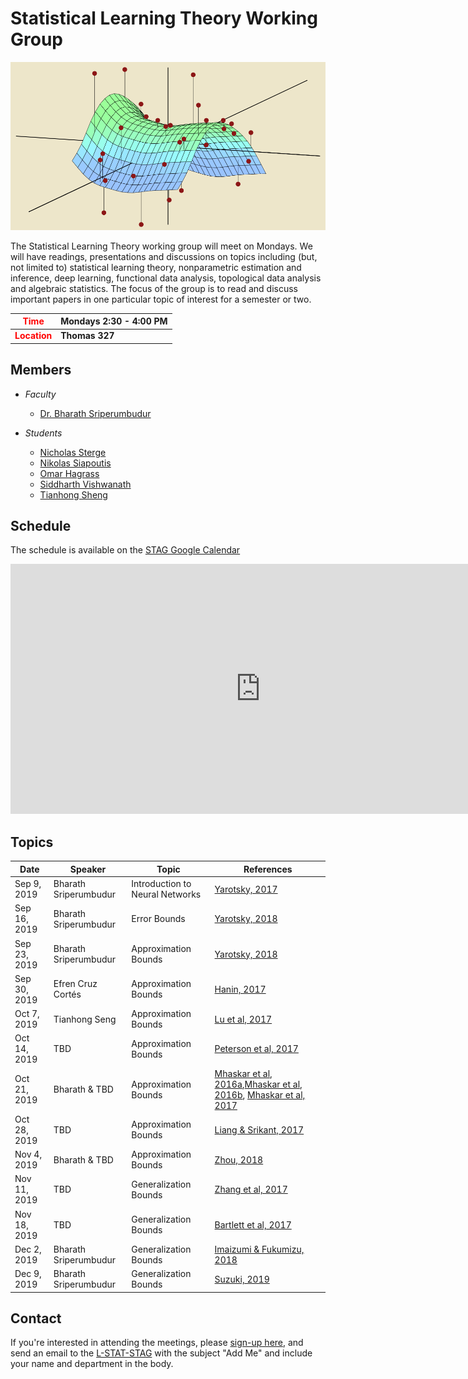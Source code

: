 Statistical Learning Theory Working Group
====

![](stag.png)

The Statistical Learning Theory working group will meet on Mondays. We will have readings, presentations and discussions on topics including (but, not limited to) statistical learning theory, nonparametric estimation and inference, deep learning, functional data analysis, topological data analysis and algebraic statistics. The focus of the group is to read and discuss important papers in one particular topic of interest for a semester or two.


| <span style="color: red"> Time </span>     	    | Mondays 2:30 - 4:00 PM 	    |
|----------	                                        |---------------------------	    |
| <span style="color: red"> **Location** </span>  | **Thomas 327**               	    |


Members
----
* *Faculty*
	* [Dr. Bharath Sriperumbudur](http://personal.psu.edu/bks18/)

* *Students*
	* [Nicholas Sterge](https://stat.psu.edu/people/nzs5368)
	* [Nikolas Siapoutis](https://stat.psu.edu/people/nzs30)
	* [Omar Hagrass](https://stat.psu.edu/people/oih3)
	* [Siddharth Vishwanath](https://sidv23.github.io/)
	* [Tianhong Sheng](http://www.personal.psu.edu/txs514/)

Schedule
----

The schedule is available on the [STAG Google Calendar](https://calendar.google.com/calendar?cid=dDNqbXA3MWcyZ2Uya241NGtoN2FmbDM1dWdAZ3JvdXAuY2FsZW5kYXIuZ29vZ2xlLmNvbQ)



<iframe src="https://calendar.google.com/calendar/embed?height=400&amp;wkst=1&amp;bgcolor=%237CB342&amp;ctz=America%2FNew_York&amp;src=dDNqbXA3MWcyZ2Uya241NGtoN2FmbDM1dWdAZ3JvdXAuY2FsZW5kYXIuZ29vZ2xlLmNvbQ&amp;color=%238E24AA&amp;showTitle=0&amp;showNav=0&amp;showDate=1&amp;showPrint=0&amp;showTabs=1&amp;showCalendars=0&amp;mode=AGENDA" style="border-width:0" width="800" height="400" frameborder="0" scrolling="no"></iframe>


Topics
----

| Date     	    | Speaker     | Topic          | References |
|-------------- |----------   |----------------| ---------- |
| Sep  9, 2019 	|     Bharath Sriperumbudur     | Introduction to Neural Networks   | [Yarotsky, 2017](https://arxiv.org/abs/1610.01145)  |
| Sep  16, 2019 	|     Bharath Sriperumbudur     | Error Bounds  | [Yarotsky, 2018](https://arxiv.org/abs/1802.03620)  |
| Sep  23, 2019 	|     Bharath Sriperumbudur     | Approximation Bounds  | [Yarotsky, 2018](https://arxiv.org/abs/1802.03620)  |
| Sep  30, 2019 	|     Efren Cruz Cortés     | Approximation Bounds  | [Hanin, 2017](https://arxiv.org/abs/1708.02691)  |
| Oct  7, 2019 	|     Tianhong Seng     | Approximation Bounds  | [Lu et al, 2017](/Approximation/Lu-17-NIPS)  |
| Oct  14, 2019 	|     TBD     | Approximation Bounds  | [Peterson et al, 2017](/Approximation/Peterson17arXiv.pdf)  |
| Oct  21, 2019 	|     Bharath & TBD     | Approximation Bounds  | [Mhaskar et al, 2016a](/Approximation/Mhaskar-1.pdf),[Mhaskar et al, 2016b](/Approximation/Mhaskar-2.pdf), [Mhaskar et al, 2017](/Approximation/Mhaskar-3.pdf)  |
| Oct  28, 2019 	|     TBD     | Approximation Bounds  | [Liang & Srikant, 2017](/Approximation/Liang-Srikant-ICLR.pdf)  |
| Nov  4, 2019 	|     Bharath & TBD     | Approximation Bounds  | [Zhou, 2018](/Approximation/Ding-xuan-cnn-18.pdf)  |
| Nov  11, 2019 	|     TBD     | Generalization Bounds  | [Zhang et al, 2017](/Generalization/Recht.pdf)  |
| Nov  18, 2019 	|     TBD     | Generalization Bounds  | [Bartlett et al, 2017](/Generalization/Bartlett2017full.pdf)  |
| Dec  2, 2019 	|     Bharath Sriperumbudur     | Generalization Bounds  | [Imaizumi & Fukumizu, 2018](/Generalization/Kenji.pdf)  |
| Dec  9, 2019 	|     Bharath Sriperumbudur     | Generalization Bounds  | [Suzuki, 2019](/Generalization/Peterson17arXiv.pdf)  |

Contact
----

If you're interested in attending the meetings, please [sign-up here](https://forms.gle/xFZGmoPqh75gaj4X6), and send an email to the [L-STAT-STAG](mailto:l-stat-stag-subscribe-request@lists.psu.edu) with the subject "Add Me" and include your name and department in the body.
